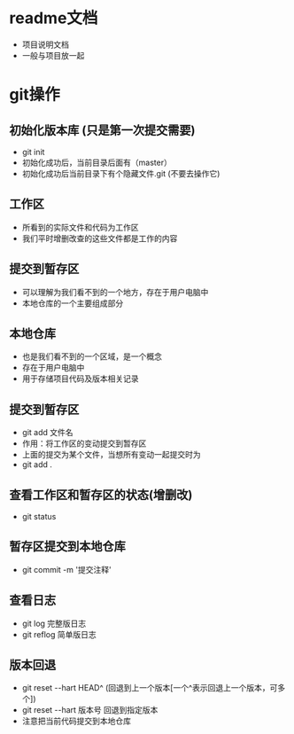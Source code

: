 # readme文档
- 项目说明文档
- 一般与项目放一起

# git操作

## 初始化版本库 (只是第一次提交需要)
- git init
- 初始化成功后，当前目录后面有（master）
- 初始化成功后当前目录下有个隐藏文件.git (不要去操作它)

## 工作区
- 所看到的实际文件和代码为工作区
- 我们平时增删改查的这些文件都是工作的内容

## 提交到暂存区
- 可以理解为我们看不到的一个地方，存在于用户电脑中
- 本地仓库的一个主要组成部分

## 本地仓库
- 也是我们看不到的一个区域，是一个概念
- 存在于用户电脑中
- 用于存储项目代码及版本相关记录

## 提交到暂存区
- git add 文件名
- 作用：将工作区的变动提交到暂存区
- 上面的提交为某个文件，当想所有变动一起提交时为 
- git add .

## 查看工作区和暂存区的状态(增删改)
- git status

## 暂存区提交到本地仓库
- git commit -m '提交注释'

## 查看日志
- git log 完整版日志
- git reflog 简单版日志

## 版本回退
- git reset --hart HEAD^   (回退到上一个版本[一个^表示回退上一个版本，可多个])
- git reset --hart 版本号    回退到指定版本
- 注意把当前代码提交到本地仓库